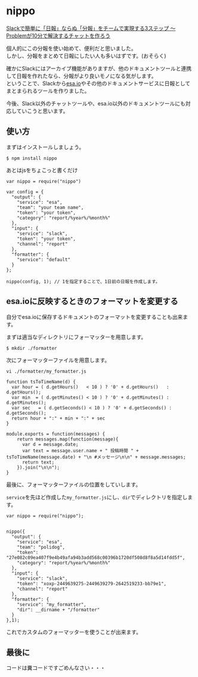 nippo
===


[Slackで簡単に「日報」ならぬ「分報」をチームで実現する3ステップ 〜 Problemが10分で解決するチャットを作ろう](http://c16e.com/1511101558/)  

個人的にこの分報を使い始めて、便利だと思いました。  
しかし、分報をまとめて日報にしたい人も多いはずです。(おそらく)  

確かにSlackにはアーカイブ機能がありますが、他のドキュメントツールと連携して日報を作れたなら、分報がより良いモノになる気がします。  
ということで、Slackから[esa.io](https://esa.io/)やその他のドキュメントサービスに日報としてまとまられるツールを作りました。

今後、Slack以外のチャットツールや、esa.io以外のドキュメントツールにも対応していこうと思います。

## 使い方

まずはインストールしましょう。

```
$ npm install nippo
```

あとはjsをちょこっと書くだけ


```
var nippo = require("nippo")

var config = {
  "output": {
    "service": "esa",
    "team": "your team name",
    "token": "your token",
    "category": "report/%year%/%month%"
  },
  "input": {
    "service": "slack",
    "token": "your token",
    "channel": "report"
  },
  "formatter": {
    "service": "default"
  }
};

nippo(config, 1); // 1を指定することで、1日前の日報を作成します。

```

## esa.ioに反映するときのフォーマットを変更する

自分でesa.ioに保存するドキュメントのフォーマットを変更することも出来ます。

まずは適当なディレクトリにフォーマッターを用意します。

```
$ mkdir ./formatter
```

次にフォーマッターファイルを用意します。

```
vi ./formatter/my_formatter.js

function tsToTimeName(d) {
  var hour = ( d.getHours()   < 10 ) ? '0' + d.getHours()   : d.getHours();
  var min  = ( d.getMinutes() < 10 ) ? '0' + d.getMinutes() : d.getMinutes();
  var sec   = ( d.getSeconds() < 10 ) ? '0' + d.getSeconds() : d.getSeconds();
  return hour + ":" + min + ":" + sec
}

module.exports = function(messages) {
    return messages.map(function(message){
      var d = message.date;
      var text = message.user.name + " 投稿時間 " + tsToTimeName(message.date) + "\n #メッセージ\n\n" + message.messages;
      return text;
    }).join("\n\n");
}
```

最後に、フォーマッターファイルの位置をしていします。

`service`を先ほど作成した`my_formatter.js`にし、`dir`でディレクトリを指定します。

```
var nippo = require("nippo");


nippo({
  "output": {
    "service": "esa",
    "team": "polidog",
    "token": "27e082c09ea407f9e4b49afa94b3add568c00396b1720df508d8f8a5d14fdd5f",
    "category": "report/%year%/%month%"
  },
  "input": {
    "service": "slack",
    "token": "xoxp-2449639275-2449639279-2642519233-bb79e1",
    "channel": "report"
  },
  "formatter": {
    "service": "my_formatter",
    "dir": __dirname + "/formatter"
  }
},1);
```

これでカスタムのフォーマッターを使うことが出来ます。



## 最後に

コードは糞コードですごめんなさい・・・
